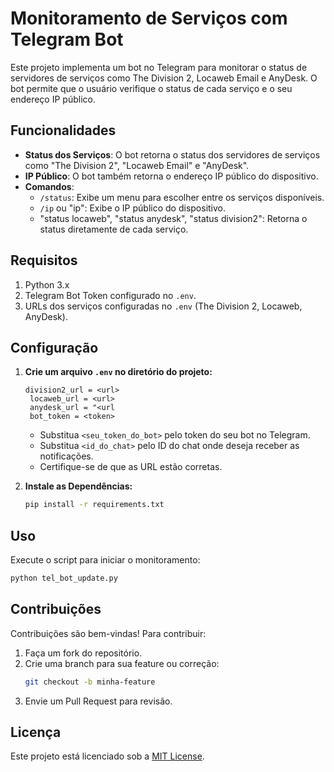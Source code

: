 # Monitoramento de Serviços com Telegram Bot

Este projeto implementa um bot no Telegram para monitorar o status de servidores de serviços como The Division 2, Locaweb Email e AnyDesk. O bot permite que o usuário verifique o status de cada serviço e o seu endereço IP público.

## Funcionalidades

- **Status dos Serviços**: O bot retorna o status dos servidores de serviços como "The Division 2", "Locaweb Email" e "AnyDesk".
- **IP Público**: O bot também retorna o endereço IP público do dispositivo.
- **Comandos**:
  - `/status`: Exibe um menu para escolher entre os serviços disponíveis.
  - `/ip` ou "ip": Exibe o IP público do dispositivo.
  - "status locaweb", "status anydesk", "status division2": Retorna o status diretamente de cada serviço.

## Requisitos

1. Python 3.x
2. Telegram Bot Token configurado no `.env`.
3. URLs dos serviços configuradas no `.env` (The Division 2, Locaweb, AnyDesk).

## Configuração

1. **Crie um arquivo `.env` no diretório do projeto:**

   ```
   division2_url = <url>
    locaweb_url = <url>
    anydesk_url = "<url
    bot_token = <token>
   ```

   - Substitua `<seu_token_do_bot>` pelo token do seu bot no Telegram.
   - Substitua `<id_do_chat>` pelo ID do chat onde deseja receber as notificações.
   - Certifique-se de que as URL estão corretas.

2. **Instale as Dependências:**
   ```bash
   pip install -r requirements.txt
   ```

## Uso

Execute o script para iniciar o monitoramento:

```bash
python tel_bot_update.py
```


## Contribuições

Contribuições são bem-vindas! Para contribuir:

1. Faça um fork do repositório.
2. Crie uma branch para sua feature ou correção:
   ```bash
   git checkout -b minha-feature
   ```
3. Envie um Pull Request para revisão.

## Licença

Este projeto está licenciado sob a [MIT License](LICENSE).
